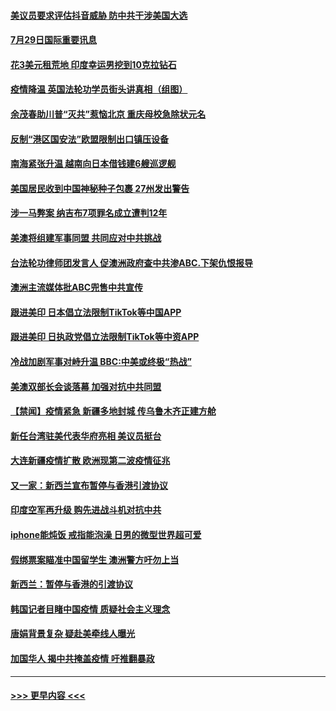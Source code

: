 #### [美议员要求评估抖音威胁 防中共干涉美国大选](../pages/prog202/a102905476.md?t=07291902) 
#### [7月29日国际重要讯息](../pages/prog202/a102905386.md?t=07291902) 
#### [花3美元租荒地 印度幸运男挖到10克拉钻石](../pages/prog202/a102905313.md?t=07291902) 
#### [疫情降温 英国法轮功学员街头讲真相（组图）](../pages/prog202/a102905295.md?t=07291902) 
#### [余茂春助川普“灭共”惹恼北京 重庆母校急除状元名](../pages/prog202/a102905210.md?t=07291902) 
#### [反制“港区国安法”欧盟限制出口镇压设备](../pages/prog202/a102905199.md?t=07291902) 
#### [南海紧张升温 越南向日本借钱建6艘巡逻舰](../pages/prog202/a102905171.md?t=07291902) 
#### [美国居民收到中国神秘种子包裹 27州发出警告](../pages/prog202/a102905156.md?t=07291902) 
#### [涉一马弊案 纳吉布7项罪名成立遭判12年](../pages/prog202/a102905149.md?t=07291902) 
#### [美澳将组建军事同盟 共同应对中共挑战](../pages/prog202/a102905128.md?t=07291902) 
#### [台法轮功律师团发言人 促澳洲政府查中共渗ABC.下架仇恨报导](../pages/prog202/a102905080.md?t=07291902) 
#### [澳洲主流媒体批ABC兜售中共宣传](../pages/prog202/a102905054.md?t=07291902) 
#### [跟进美印 日本倡立法限制TikTok等中国APP](../pages/prog202/a102904995.md?t=07291902) 
#### [跟进美印 日执政党倡立法限制TikTok等中资APP](../pages/prog202/a102904965.md?t=07291902) 
#### [冷战加剧军事对峙升温 BBC:中美或终极“热战”](../pages/prog202/a102904930.md?t=07291902) 
#### [美澳双部长会谈落幕 加强对抗中共同盟](../pages/prog202/a102904882.md?t=07291902) 
#### [【禁闻】疫情紧急 新疆多地封城 传乌鲁木齐正建方舱](../pages/prog202/a102904845.md?t=07291902) 
#### [新任台湾驻美代表华府亮相 美议员挺台](../pages/prog202/a102904804.md?t=07291902) 
#### [大连新疆疫情扩散 欧洲现第二波疫情征兆](../pages/prog202/a102904794.md?t=07291902) 
#### [又一家：新西兰宣布暂停与香港引渡协议](../pages/prog202/a102904687.md?t=07291902) 
#### [印度空军再升级  购先进战斗机对抗中共](../pages/prog202/a102904489.md?t=07291902) 
#### [iphone能炖饭 戒指能泡澡 日男的微型世界超可爱](../pages/prog202/a102904382.md?t=07291902) 
#### [假绑票案瞄准中国留学生 澳洲警方吁勿上当](../pages/prog202/a102904630.md?t=07291902) 
#### [新西兰：暂停与香港的引渡协议](../pages/prog202/a102904555.md?t=07291902) 
#### [韩国记者目睹中国疫情 质疑社会主义理念](../pages/prog202/a102904548.md?t=07291902) 
#### [唐娟背景复杂 疑赴美牵线人曝光](../pages/prog202/a102904458.md?t=07291902) 
#### [加国华人 揭中共掩盖疫情 吁推翻暴政](../pages/prog202/a102904418.md?t=07291902) 

----
#### [ >>> 更早内容 <<< ](../indexes/prog202-earlier.md)
